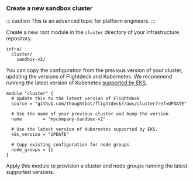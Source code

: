 
### Create a new sandbox cluster

::: caution
This is an advanced topic for platform engineers.
:::

Create a new root module in the `cluster` directory of your
infrastructure repository.

```
infra/
  cluster/
    sandbox-v2/
```

You can copy the configuration from the previous version of your
cluster, updating the versions of Flightdeck and Kubernetes. We
recommend running the latest version of Kubenetes [supported by
EKS](https://docs.aws.amazon.com/eks/latest/userguide/kubernetes-versions.html).

```
module "cluster" {
  # Update this to the latest version of Flightdeck
  source = "github.com/thoughtbot/flightdeck//aws/cluster?ref=UPDATE"

  # Use the name of your previous cluster and bump the version
  name        = "mycompany-sandbox-v2"

  # Use the latest version of Kubernetes supported by EKS.
  k8s_version = "UPDATE"

  # Copy existing configuration for node groups
  node_groups = {}
}
```

Apply this module to provision a cluster and node groups running the
latest supported versions.
